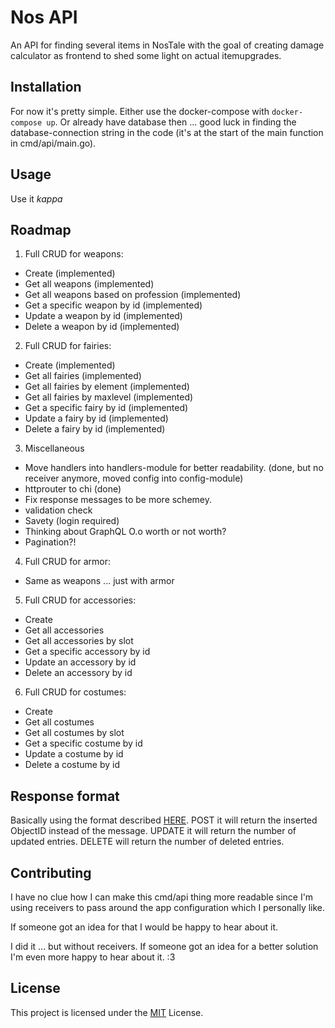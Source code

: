 # Nos API
An API for finding several items in NosTale with the goal of creating damage calculator as frontend to shed some light on actual itemupgrades.

## Installation

For now it's pretty simple.
Either use the docker-compose with `docker-compose up`. Or already have database then ... good luck in finding the database-connection string in the code (it's at the start of the main function in cmd/api/main.go).

## Usage

Use it *kappa*

## Roadmap

1. Full CRUD for weapons:
  - Create (implemented)
  - Get all weapons (implemented)
  - Get all weapons based on profession (implemented)
  - Get a specific weapon by id (implemented)
  - Update a weapon by id (implemented)
  - Delete a weapon by id (implemented)
2. Full CRUD for fairies:
  - Create (implemented)
  - Get all fairies (implemented)
  - Get all fairies by element (implemented)
  - Get all fairies by maxlevel (implemented)
  - Get a specific fairy by id (implemented)
  - Update a fairy by id (implemented)
  - Delete a fairy by id (implemented)
3. Miscellaneous
  - Move handlers into handlers-module for better readability. (done, but no receiver anymore, moved config into config-module)
  - httprouter to chi (done)
  - Fix response messages to be more schemey.
  - validation check
  - Savety (login required)
  - Thinking about GraphQL O.o worth or not worth?
  - Pagination?!
4. Full CRUD for armor:
  - Same as weapons ... just with armor
5. Full CRUD for accessories:
  - Create
  - Get all accessories
  - Get all accessories by slot
  - Get a specific accessory by id
  - Update an accessory by id
  - Delete an accessory by id
6. Full CRUD for costumes:
  - Create
  - Get all costumes
  - Get all costumes by slot
  - Get a specific costume by id
  - Update a costume by id
  - Delete a costume by id

## Response format

Basically using the format described [HERE](https://github.com/cryptlex/rest-api-response-format).
POST it will return the inserted ObjectID instead of the message.
UPDATE it will return the number of updated entries.
DELETE will return the number of deleted entries.

## Contributing

I have no clue how I can make this cmd/api thing more readable since I'm using receivers to pass around the app configuration which I personally like.

If someone got an idea for that I would be happy to hear about it.

I did it ... but without receivers. If someone got an idea for a better solution I'm even more happy to hear about it. :3

## License

This project is licensed under the [MIT](LICENSE) License.